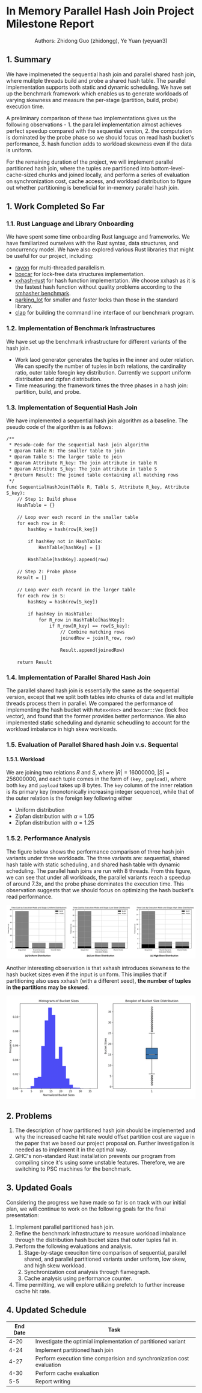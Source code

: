 # In Memory Parallel Hash Join Project Milestone Report

<center>Authors: Zhidong Guo (zhidongg), Ye Yuan (yeyuan3)</center>

## 1. Summary

We have implmeneted the sequential hash join and parallel shared hash join, where mulitple threads build and probe a shared hash table. The parallel implementation supports both static and dynamic scheduling. We have set up the benchmark framework which enables us to generate workloads of varying skewness and measure the per-stage (partition, build, probe) execution time.

A preliminary comparison of these two implementations gives us the following observations - 1. the parallel implementation almost achieves perfect speedup compared with the sequential version, 2. the computation is dominated by the probe phase so we should focus on read hash bucket's performance, 3. hash function adds to workload skewness even if the data is uniform.

For the remaining duration of the project, we will implement parallel partitioned hash join, where the tuples are partitioned into bottom-level-cache-sized chunks and joined locally, and perform a series of evaluation on synchronization cost, cache access, and workload distribution to figure out whether partitioning is beneficial for in-memory parallel hash join.

## 1. Work Completed So Far

### 1.1. Rust Language and Library Onboarding

We have spent some time onboarding Rust language and frameworks. We have familiarized ourselves with the Rust syntax, data structures, and concurrency model. We have also explored various Rust libraries that might be useful for our project, including:

- [rayon](https://docs.rs/rayon/latest/rayon/) for multi-threaded parallelism.
- [boxcar](https://docs.rs/boxcars/latest/boxcars/) for lock-free data structures implementation.
- [xxhash-rust](https://docs.rs/xxhash-rust/latest/xxhash_rust/xxh64/index.html) for hash function implementation. We choose xxhash as it is the fastest hash function without quality problems according to the [smhasher benchmark](https://github.com/rurban/smhasher).
- [parking_lot](https://docs.rs/parking_lot/latest/parking_lot/) for smaller and faster locks than those in the standard library.
- [clap](https://docs.rs/clap/latest/clap/) for building the command line interface of our benchmark program.

### 1.2. Implementation of Benchmark Infrastructures

We have set up the benchmark infrastructure for different variants of the hash join.

- Work laod generator generates the tuples in the inner and outer relation. We can specify the number of tuples in both relations, the cardinality ratio, outer table foregin key distribution. Currently we support uniform distribution and zipfan distribution.
- Time measuring: the framework times the three phases in a hash join: partition, build, and probe.

### 1.3. Implementation of Sequential Hash Join

We have implemented a sequential hash join algorithm as a baseline. The pseudo code of the algorithm is as follows:

```text
/**
 * Pesudo-code for the sequential hash join algorithm
 * @param Table R: The smaller table to join
 * @param Table S: The larger table to join
 * @param Attribute R_key: The join attribute in table R
 * @param Attribute S_key: The join attribute in table S
 * @return Result: The joined table containing all matching rows
 */
func SequentialHashJoin(Table R, Table S, Attribute R_key, Attribute S_key):
    // Step 1: Build phase
    HashTable = {}

    // Loop over each record in the smaller table
    for each row in R:
        hashKey = hash(row[R_key])

        if hashKey not in HashTable:
            HashTable[hashKey] = []

        HashTable[hashKey].append(row)

    // Step 2: Probe phase
    Result = []

    // Loop over each record in the larger table
    for each row in S:
        hashKey = hash(row[S_key])

        if hashKey in HashTable:
            for R_row in HashTable[hashKey]:
                if R_row[R_key] == row[S_key]:
                    // Combine matching rows
                    joinedRow = join(R_row, row)

                    Result.append(joinedRow)

    return Result
```

### 1.4. Implementation of Parallel Shared Hash Join

The parallel shared hash join is essentially the same as the sequential version, except that we split both tables into chunks of data and let multiple threads process them in parallel. We compared the performance of implementing the hash bucket with `Mutex<Vec>` and `boxcar::Vec` (lock free vector), and found that the former provides better performance. We also implemented static scheduling and dynamic scheudling to account for the workload imbalance in high skew workloads.

### 1.5. Evaluation of Parallel Shared hash Join v.s. Sequental

#### 1.5.1. Workload

We are joining two relations $R$ and $S$, where $|R| = 16000000$, $|S| = 256000000$, and each tuple comes in the form of `(key, payload)`, where both `key` and `payload` takes up 8 bytes. The `key` column of the inner relation is its primary key (monotonically increasing integer sequence), while that of the outer relation is the foreign key following either

- Uniform distribution
- Zipfan distribution with $\alpha = 1.05$
- Zipfan distribution with $\alpha = 1.25$

### 1.5.2. Performance Analysis

The figure below shows the performance comparison of three hash join variants under three workloads. The three variants are: sequential, shared hash table with static scheduling, and shared hash table with dynamic scheduling. The parallel hash joins are run with 8 threads. From this figure, we can see that under all workloads, the parallel variants reach a speedup of around 7.3x, and the probe phase dominates the execution time. This observation suggests that we should focus on optimizing the hash bucket's read performance.

![sequential-parallel-perf](figs/seqential-parallel-perf.jpg)

Another interesting observation is that xxhash introduces skewness to the hash bucket sizes even if the input is uniform. This implies that if partitioning also uses xxhash (with a different seed), **the number of tuples in the partitions may be skewed**.

![hash-bucket-size-distr](figs/hash-bucket-size-distr.png)

## 2. Problems

1. The description of how partitioned hash join should be implemented and why the increased cache hit rate would offset partition cost are vague in the paper that we based our project proposal on. Further investigation is needed as to implement it in the optimal way.
2. GHC's non-standard Rust installation prevents our program from compiling since it's using some unstable features. Therefore, we are switching to PSC machines for the benchmark.

## 3. Updated Goals

Considering the progress we have made so far is on track with our initial plan, we will continue to work on the following goals for the final presentation:

1. Implement parallel partitioned hash join.
2. Refine the benchmark infrastructure to measure workload imbalance through the distribution hash bucket sizes that outer tuples fall in.
3. Perform the following evaluations and analysis.
   1. Stage-by-stage exeuciton time comparison of sequential, parallel shared, and parallel partitioned variants under uniform, low skew, and high skew workload.
   2. Synchronization cost analysis through flamegraph.
   3. Cache analysis using performance counter.
4. Time permitting, we will explore utilizing prefetch to further increase cache hit rate.

## 4. Updated Schedule

| End Date | Task                                                         |
| -------- | ------------------------------------------------------------ |
| 4-20     | Investigate the optimial implementation of partitioned variant |
| 4-24     | Implement partitioned hash join                              |
| 4-27     | Perform execution time comparision and synchronization cost evaluation |
| 4-30     | Perform cache evaluation                                     |
| 5-5      | Report writing                                               |
